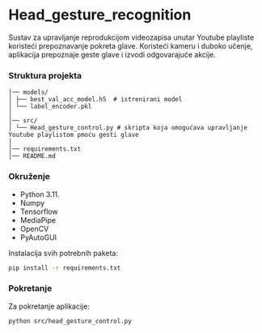 # Head_gesture_recognition
Sustav za upravljanje reprodukcijom videozapisa unutar Youtube playliste koristeći prepoznavanje pokreta glave.
Koristeći kameru i duboko učenje, aplikacija prepoznaje geste glave i izvodi odgovarajuće akcije.

### Struktura projekta
```
│── models/ 
│ ├── best_val_acc_model.h5  # istrenirani model
│ └── label_encoder.pkl
│
│── src/ 
│ └── Head_gesture_control.py # skripta koja omogućava upravljanje Youtube playlistom pmoću gesti glave
│
│── requirements.txt 
│── README.md 
```
### Okruženje
 - Python 3.11.
 - Numpy 
 - Tensorflow
 -  MediaPipe
 -  OpenCV
 -   PyAutoGUI

  Instalacija svih potrebnih paketa:
  ```bash
 pip install -r requirements.txt
   ```

### Pokretanje
 Za pokretanje aplikacije:
  ```bash
 python src/head_gesture_control.py
 ```


  
